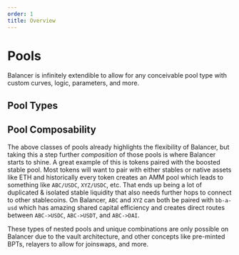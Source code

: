```yaml
---
order: 1
title: Overview
---
```


# Pools

Balancer is infinitely extendible to allow for any conceivable pool type with custom curves, logic, parameters, and more.

## Pool Types

## Pool Composability

The above classes of pools already highlights the flexibility of Balancer, but taking this a step further _composition_ of those pools is where Balancer starts to shine. A great example of this is tokens paired with the boosted stable pool. Most tokens will want to pair with either stables or native assets like ETH and historically every token creates an AMM pool which leads to something like `ABC/USDC`, `XYZ/USDC`, etc. That ends up being a lot of duplicated & isolated stable liquidity that also needs further hops to connect to other stablecoins. On Balancer, `ABC` and `XYZ` can both be paired with `bb-a-usd` which has amazing shared capital efficiency and creates direct routes between `ABC->USDC`, `ABC->USDT`, and `ABC->DAI`.

These types of nested pools and unique combinations are only possible on Balancer due to the vault architecture, and other concepts like pre-minted BPTs, relayers to allow for joinswaps, and more.
